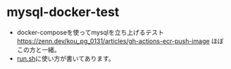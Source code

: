 # mysql-docker-test
- docker-composeを使ってmysqlを立ち上げるテスト https://zenn.dev/kou_pg_0131/articles/gh-actions-ecr-push-image ほぼこの方と一緒。
- [run.sh](./run.sh)に使い方が書いてあります。

